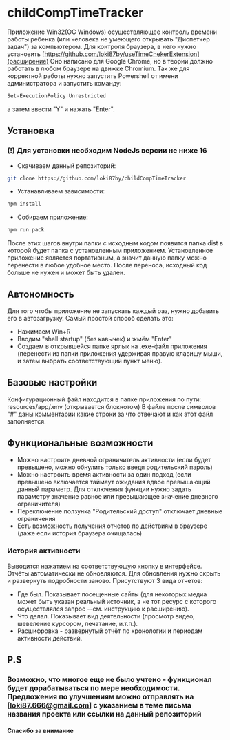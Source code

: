 # childCompTimeTracker

Приложение Win32(OC Windows) осуществляющее контроль времени работы ребенка (или человека не умеющего открывать "Диспетчер задач") за компьютером.
Для контроля браузера, в него нужно установить [https://github.com/loki87by/useTimeChekerExtension](расширение)
Оно написано для Google Chrome, но в теории должно работать в любом браузере на движке Chromium.
Так же для корректной работы нужно запустить Powershell от имени администратора и запустить команду:

```ps
Set-ExecutionPolicy Unrestricted
```

а затем ввести "Y" и нажать "Enter".

## Установка

### (!) Для установки необходим NodeJs версии не ниже 16

- Скачиваем данный репозиторий:

```bash
git clone https://github.com/loki87by/childCompTimeTracker
```

- Устанавливаем зависимости:

```bash
npm install
```

- Собираем приложение:

```bash
npm run pack
```

После этих шагов внутри папки с исходным кодом появится папка dist в которой будет папка с установленным приложением.
Установленное приложение является портативным, а значит данную папку можно перенести в любое удобное место.
После переноса, исходный код больше не нужен и может быть удален.

## Автономность

Для того чтобы приложение не запускать каждый раз, нужно добавить его в автозагрузку. Самый простой способ сделать это:

- Нажимаем Win+R
- Вводим "shell:startup" (без кавычек) и жмём "Enter"
- Создаем в открывшейся папке ярлык на .exe-файл приложения (перенести из папки приложения удерживая правую клавишу мыши, и затем выбрать соответствующий пункт меню).

## Базовые настройки

Конфигурационный файл находится в папке приложения по пути: resources/app/.env (открывается блокнотом)
В файле после символов "#" даны комментарии какие строки за что отвечают и как этот файл заполняется.

## Функциональные возможности

- Можно настроить дневной ограничитель активности (если будет превышено, можно обнулить только введя родительский пароль)
- Можно настроить время активности за один подход (если превышено включается таймаут ожидания вдвое превышающий данный параметр. Для отключения функции нужно задать параметру значение равное или превышающее значение дневного ограничителя)
- Переключение ползунка "Родительский доступ" отключает дневные ограничения
- Есть возможность получения отчетов по действиям в браузере (даже если история браузера очищалась)

### История активности

Выводится нажатием на соответствующую кнопку в интерфейсе. Отчёты автоматически не обновляются. Для обновления нужно скрыть и развернуть подробности заново.
Присутствуют 3 вида отчетов:

- Где был. Показывает посещенные сайты (для некоторых медиа может быть указан реальный источник, а не тот ресурс с которого осуществлялся запрос --см. инструкцию к расширению).
- Что делал. Показывает вид деятельности (просмотр видео, шевеление курсором, печатание, и.т.п.).
- Расшифровка - развернутый отчёт по хронологии и периодам активности действий.

## P.S

### Возможно, что многое еще не было учтено - функционал будет дорабатываться по мере необходимости. Предложения по улучшениям можно отправлять на [loki87.666@gmail.com] с указанием в теме письма названия проекта или ссылки на данный репозиторий

#### Спасибо за внимание

